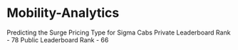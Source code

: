 # Mobility-Analytics
Predicting the Surge Pricing Type for Sigma Cabs 
Private Leaderboard Rank - 78
Public Leaderboard Rank - 66
